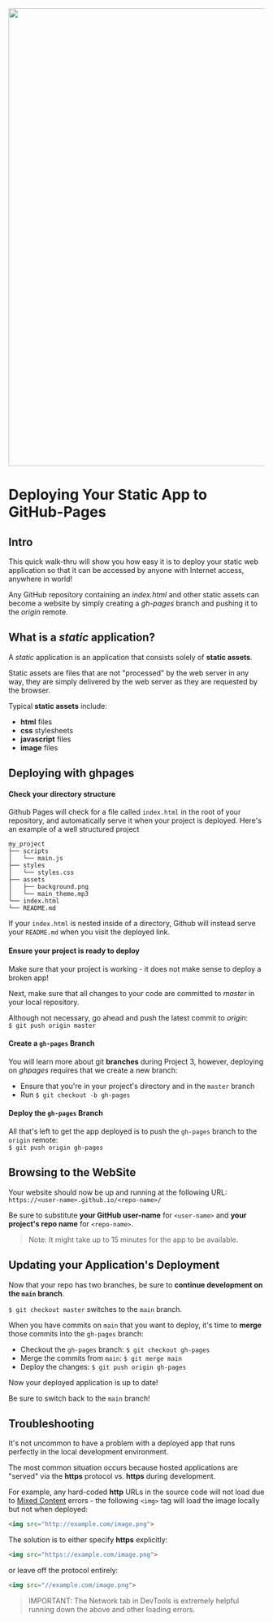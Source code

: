 <img src="https://i.imgur.com/Gd2y6TU.jpg" width="900">

# Deploying Your Static App to GitHub-Pages

## Intro

This quick walk-thru will show you how easy it is to deploy your static web application so that it can be accessed by anyone with Internet access, anywhere in world!

Any GitHub repository containing an _index.html_ and other static assets can become a website by simply creating a _gh-pages_ branch and pushing it to the _origin_ remote.

## What is a _static_ application?

A _static_ application is an application that consists solely of **static assets**.

Static assets are files that are not "processed" by the web server in any way, they are simply delivered by the web server as they are requested by the browser.

Typical **static assets** include:
	
- **html** files
- **css** stylesheets
- **javascript** files
- **image** files

## Deploying with ghpages

#### Check your directory structure

Github Pages will check for a file called `index.html` in the root of your repository, and automatically serve it when your project is deployed. Here's an example of a well structured project

```
my_project
├── scripts
│   └── main.js
├── styles
│   └── styles.css
├── assets
│   ├── background.png
│   └── main_theme.mp3
└── index.html
└── README.md
```

If your `index.html` is nested inside of a directory, Github will instead serve your `README.md` when you visit the deployed link. 

#### Ensure your project is ready to deploy

Make sure that your project is working - it does not make sense to deploy a broken app!

Next, make sure that all changes to your code are committed to _master_ in your local repository.

Although not necessary, go ahead and push the latest commit to _origin_:<br>`$ git push origin master`

#### Create a `gh-pages` Branch

You will learn more about git **branches** during Project 3, however, deploying on _ghpages_ requires that we create a new branch:

- Ensure that you're in your project's directory and in the `master` branch
- Run `$ git checkout -b gh-pages`

#### Deploy the `gh-pages` Branch

All that's left to get the app deployed is to push the `gh-pages` branch to the `origin` remote:<br>`$ git push origin gh-pages`

## Browsing to the WebSite

Your website should now be up and running at the following URL:<br>`https://<user-name>.github.io/<repo-name>/`

Be sure to substitute **your GitHub user-name** for `<user-name>` and **your project's repo name** for `<repo-name>`.

>Note: It might take up to 15 minutes for the app to be available.

## Updating your Application's Deployment

Now that your repo has two branches, be sure to **continue development on the `main` branch**.

`$ git checkout master` switches to the `main` branch.

When you have commits on `main` that you want to deploy, it's time to **merge** those commits into the `gh-pages` branch:

- Checkout the `gh-pages` branch: `$ git checkout gh-pages`
- Merge the commits from `main`: `$ git merge main`
- Deploy the changes: `$ git push origin gh-pages`

Now your deployed application is up to date!

Be sure to switch back to the `main` branch!

## Troubleshooting

It's not uncommon to have a problem with a deployed app that runs perfectly in the local development environment.

The most common situation occurs because hosted applications are "served" via the **https** protocol vs. **https** during development.

For example, any hard-coded **http** URLs in the source code will not load due to [Mixed Content](https://developers.google.com/web/fundamentals/security/prevent-mixed-content/what-is-mixed-content)  errors - the following `<img>` tag will load the image locally but not when deployed:

```html
<img src="http://example.com/image.png">
```

The solution is to either specify **https** explicitly:

```html
<img src="https://example.com/image.png">
```

or leave off the protocol entirely:

```html
<img src="//example.com/image.png">
```

> IMPORTANT:  The Network tab in DevTools is extremely helpful running down the above and other loading errors.
